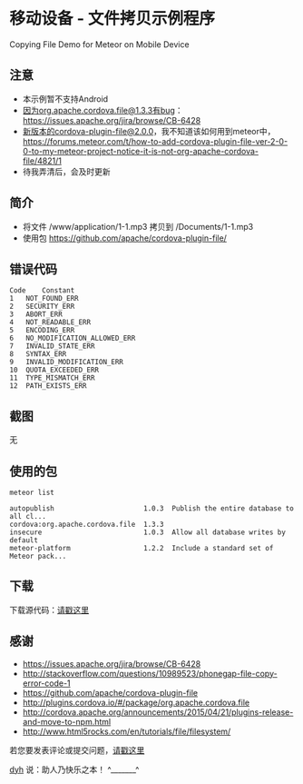# 移动设备 - 文件拷贝示例程序

Copying File Demo for Meteor on Mobile Device


## 注意

- 本示例暂不支持Android
- 因为org.apache.cordova.file@1.3.3有bug：https://issues.apache.org/jira/browse/CB-6428
- 新版本的cordova-plugin-file@2.0.0，我不知道该如何用到meteor中，https://forums.meteor.com/t/how-to-add-cordova-plugin-file-ver-2-0-0-to-my-meteor-project-notice-it-is-not-org-apache-cordova-file/4821/1
- 待我弄清后，会及时更新



## 简介

- 将文件 /www/application/1-1.mp3 拷贝到 /Documents/1-1.mp3
- 使用包 https://github.com/apache/cordova-plugin-file/


## 错误代码

	Code	Constant
	1	NOT_FOUND_ERR
	2	SECURITY_ERR
	3	ABORT_ERR
	4	NOT_READABLE_ERR
	5	ENCODING_ERR
	6	NO_MODIFICATION_ALLOWED_ERR
	7	INVALID_STATE_ERR
	8	SYNTAX_ERR
	9	INVALID_MODIFICATION_ERR
	10	QUOTA_EXCEEDED_ERR
	11	TYPE_MISMATCH_ERR
	12	PATH_EXISTS_ERR



## 截图

无


## 使用的包

	meteor list

	autopublish                      1.0.3  Publish the entire database to all cl...
	cordova:org.apache.cordova.file  1.3.3
	insecure                         1.0.3  Allow all database writes by default
	meteor-platform                  1.2.2  Include a standard set of Meteor pack...



## 下载

下载源代码：[请戳这里](https://github.com/MeteorChina/MeteorDemo/archive/master.zip)


## 感谢

- https://issues.apache.org/jira/browse/CB-6428
- http://stackoverflow.com/questions/10989523/phonegap-file-copy-error-code-1
- https://github.com/apache/cordova-plugin-file
- http://plugins.cordova.io/#/package/org.apache.cordova.file
- http://cordova.apache.org/announcements/2015/04/21/plugins-release-and-move-to-npm.html
- http://www.html5rocks.com/en/tutorials/file/filesystem/


若您要发表评论或提交问题，[请戳这里](https://github.com/MeteorChina/MeteorDemo/issues)

[dyh](https://github.com/dyh) 说：助人乃快乐之本！  ^_______^